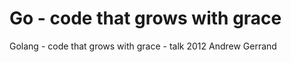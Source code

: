 Go - code that grows with grace
===============================

Golang - code that grows with grace - talk 2012 Andrew Gerrand
